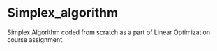 # Simplex_algorithm
Simplex Algorithm coded from scratch as a part of Linear Optimization course assignment.  
